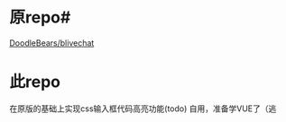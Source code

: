 # 原repo#
[DoodleBears/blivechat](https://github.com/DoodleBears/blivechat)
# 此repo
在原版的基础上实现css输入框代码高亮功能(todo)
自用，准备学VUE了（逃
